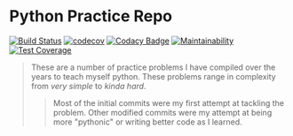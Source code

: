 # Python Practice Repo
[![Build Status](https://img.shields.io/travis/loganthomas/python-practice/master.svg?logo=travis)](https://travis-ci.com/loganthomas/python-practice)
[![codecov](https://codecov.io/gh/loganthomas/python-practice/branch/master/graph/badge.svg)](https://codecov.io/gh/loganthomas/python-practice)
[![Codacy Badge](https://app.codacy.com/project/badge/Grade/1521ad40532841c7973bff50868deeaf)](https://www.codacy.com/manual/loganthomas/python-practice/dashboard?utm_source=github.com&amp;utm_medium=referral&amp;utm_content=loganthomas/python-practice&amp;utm_campaign=Badge_Grade)
[![Maintainability](https://api.codeclimate.com/v1/badges/e60717d7006d2c87b52b/maintainability)](https://codeclimate.com/github/loganthomas/python-practice/maintainability)
[![Test Coverage](https://api.codeclimate.com/v1/badges/e60717d7006d2c87b52b/test_coverage)](https://codeclimate.com/github/loganthomas/python-practice/test_coverage)
> These are a number of practice problems I have compiled over the years to teach myself python.
> These problems range in complexity from *very simple* to *kinda hard*.
>> Most of the initial commits were my first attempt at tackling the problem.
>> Other modified commits were my attempt at being more "pythonic" or writing better code as I learned.

